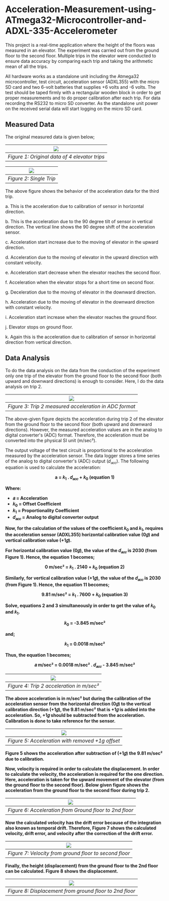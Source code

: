 # Acceleration-Measurement-using-ATmega32-Microcontroller-and-ADXL-335-Accelerometer
This project is a real-time application where the height of the floors was measured in an elevator. The experiment was carried out from the ground floor to the second floor. Multiple trips in the elevator were conducted to ensure data accuracy by comparing each trip and taking the arithmetic mean of all the trips.

All hardware works as a standalone unit including the Atmega32 microcontroller, test circuit, acceleration sensor (ADXL355) with the micro SD card and two 6-volt batteries that supplies +6 volts and -6 volts. The test should be taped firmly with a rectangular wooden block in order to get proper measurements and to do proper calibration after each trip. For data recording the RS232 to micro SD converter. 
As the standalone unit power on the received serial data will start logging on the micro SD card. 

## Measured Data
The original measured data is given below;

| <img src="./Images/Original data of 4 elevator trips.JPG"> |
|:--:| 
| *Figure 1: Original data of 4 elevator trips* |

| <img src="./Images/Single Trip.JPG"> |
|:--:| 
| *Figure 2: Single Trip* |

The above figure shows the behavior of the acceleration data for the third trip.

a. This is the acceleration due to calibration of sensor in horizontal direction.

b. This is the acceleration due to the 90 degree tilt of sensor in vertical direction. The vertical line shows the 90 degree shift of the acceleration sensor.

c. Acceleration start increase due to the moving of elevator in the upward direction.

d. Acceleration due to the moving of elevator in the upward direction with constant velocity.

e. Acceleration start decrease when the elevator reaches the second floor.

f. Acceleration when the elevator stops for a short time on second floor.

g. Deceleration due to the moving of elevator in the downward direction.

h. Acceleration due to the moving of elevator in the downward direction with constant velocity.

i. Acceleration start increase when the elevator reaches the ground floor.

j. Elevator stops on ground floor.

k. Again this is the acceleration due to calibration of sensor in horizontal direction from vertical direction.

## Data Analysis
To do the data analysis on the data from the conduction of the experiment only one trip of the elevator from the ground floor to the second floor (both upward and downward directions) is enough to consider. Here, I do the data analysis on trip 2.

| <img src="./Images/Trip 2 measured acceleration in ADC format.JPG"> |
|:--:| 
| *Figure 3: Trip 2 measured acceleration in ADC format* |

The above-given figure depicts the acceleration during trip 2 of the elevator from the ground floor to the second floor (both upward and downward directions). However, the measured acceleration values are in the analog to digital converter's (ADC) format. Therefore, the acceleration must be converted into the physical SI unit (m/sec²).

The output voltage of the test circuit is proportional to the acceleration measured by the acceleration sensor. The data logger stores a time series of the analog to digital converter's (ADC) output (𝑑<sub>𝑎𝑐𝑐</sub>). The following equation is used to calculate the acceleration:

<p align="center"><b>a = 𝑘<sub>1</sub> . 𝑑<sub>𝑎𝑐𝑐</sub> + 𝑘<sub>0</sub>  (equation 1)<b></p> 

Where:
- 𝑎 = Acceleration
- 𝑘<sub>0</sub> = Offset Coefficient
- 𝑘<sub>1</sub> = Proportionality Coefficient
- 𝑑<sub>𝑎𝑐𝑐</sub> = Analog to digital converter output

Now, for the calculation of the values of the coefficient 𝑘<sub>0</sub> and 𝑘<sub>1</sub>, requires the acceleration sensor (ADXL355) horizontal calibration value (0𝑔) and vertical calibration value (+1𝑔).

For horizontal calibration value (0𝑔), the value of the 𝑑<sub>𝑎𝑐𝑐</sub> is 2030 (from Figure 1). Hence, the equation 1 becomes;

<p align="center"><b>0 m/sec² = 𝑘<sub>1</sub> . 2140 + 𝑘<sub>0</sub>  (equation 2)<b></p> 

Similarly, for vertical calibration value (+1𝑔), the value of the 𝑑<sub>𝑎𝑐𝑐</sub> is 2030 (from Figure 1). Hence, the equation 11 becomes;

<p align="center"><b>9.81 m/sec² = 𝑘<sub>1</sub> . 7600 + 𝑘<sub>0</sub>  (equation 3)<b></p> 

Solve, equations 2 and 3 simultaneously in order to get the value of 𝑘<sub>0</sub> and 𝑘<sub>1</sub>.

<p align="center"><b>𝑘<sub>0</sub> = -3.845 m/sec² <b></p> 

and;

<p align="center"><b>𝑘<sub>1</sub> = 0.0018 m/sec² <b></p> 

Thus, the equation 1 becomes; 

<p align="center"><b>𝑎 m/sec² = 0.0018 m/sec² . 𝑑<sub>𝑎𝑐𝑐</sub> - 3.845 m/sec² <b></p>

| <img src="./Images/Trip 2 acceleration in msec2.JPG"> |
|:--:| 
| *Figure 4: Trip 2 acceleration in m/sec²* |

The above acceleration is in m/sec² but during the calibration of the acceleration sensor from the horizontal
direction (0𝑔) to the vertical calibration direction (+1𝑔), the 9.81 m/sec² that is +1𝑔 is added into the
acceleration. So, +1𝑔 should be subtracted from the acceleration. Calibration is done to take
reference for the sensor.

| <img src="./Images/Acceleration with removed +1g offset.JPG"> |
|:--:| 
| *Figure 5: Acceleration with removed +1g offset* |

Figure 5 shows the acceleration after subtraction of (+1𝑔) the 9.81 m/sec² due to calibration.

Now, velocity is required in order to calculate the displacement. In order to calculate the velocity, the acceleration is required for the one direction. Here, acceleration is taken for the upward movement of the elevator (from the ground floor to the second floor). Below given figure shows the acceleration from the ground floor to the second floor during trip 2.

| <img src="./Images/Acceleration from Ground floor to 2nd floor.JPG"> |
|:--:| 
| *Figure 6: Acceleration from Ground floor to 2nd floor* |


Now the calculated velocity has the drift error because of the integration also known as temporal drift. Therefore, Figure 7 shows the calculated velocity, drift error, and velocity after the correction of the drift error.

| <img src="./Images/Velocity from ground floor to second floor.JPG"> |
|:--:| 
| *Figure 7: Velocity from ground floor to second floor* |

Finally, the height (displacement) from the ground floor to the 2nd floor can be calculated. Figure 8 shows the displacement.

| <img src="./Images/Displacement from ground floor to 2nd floor.JPG"> |
|:--:| 
| *Figure 8: Displacement from ground floor to 2nd floor* |




